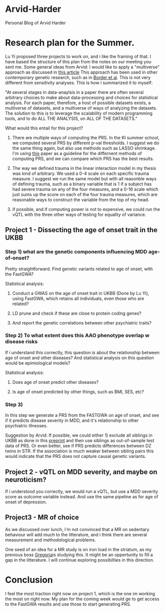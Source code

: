 # Arvid-Harder
Personal Blog of Arvid Harder



# Research plan for the Summer.
Lu Yi proposed three projects to work on, and i like the framing of that. I have based the structure of this plan from the notes
on our meeting you sent me.
Some general ideas from Arvid:
I would like to apply a "multiverse" approach as discussed in [this article](http://www.stat.columbia.edu/~gelman/research/published/multiverse_published.pdf)
This approach has been used in other contemporary genetic research, such as in [Border et al](https://ajp.psychiatryonline.org/doi/full/10.1176/appi.ajp.2018.18070881). This is not very different from sensitivity analyses. This is how i summarized it to myself:

"At several stages in data-anaylsis in a paper there are often several arbitrary choices to make about data-processing and choices for statistical analysis. For each paper, therefore, a host of possible datasets exists, a multiverse of datasets, and a multiverse of ways of analyzing the datasets. The solution to this is to leverage the scalability of modern programming tools, and to do ALL THE ANALYSIS, on ALL OF THE DATASETS."

What would this entail for this project?

1) There are multiple ways of computing the PRS. In the KI summer school, we computed several PRS by different p-val thresholds. I suggest we do the same thing again, but also use methods such as LASSO shrinkage. I'm using [this](https://www.biorxiv.org/content/10.1101/416545v1) paper as a guideline for the differnent methods of computing PRS, and we can compare which PRS has the best results.
2) The way we defined trauma in the linear interaction model in my thesis was kind of arbitrary. We used a 0-4 scale on each specific trauma measure. I suggest we run the same model but with all reasonble ways of defining trauma, such as a binary variable that is 1 if a subject has had severe trauma on any of the four measures, and a 0-16 scale which just sums up the score on each of the four trauma measures, which are reasonable ways to construct the variable from the top of my head.

3) if possible, and if computing power is not to expensive, we could run the vQTL with the three other ways of testing for equality of variance.


## Project 1 - Dissecting the age of onset trait in the UKBB

### Step 1)  what are the genetic components influencing MDD age-of-onset?
Pretty straightforward. Find genetic variants related to age of onset, with the FastGWA?

Statistical analysis:
1) Conduct a GWAS on the age of onset trait in UKBB (Done by Lu Yi), using FastGWA, which
retains all individuals, even those who are related?
2) LD prune and check if these are close to protein coding genes?

3) And report the genetic correlations between other psychiatric traits?

### Step 2) To what extent does this AAO phenotype overlap w disease risks
If i understand this correctly, this question is about the relationship between age of onset and other diseases?
And statistical analysis on this question would be epimiological models?

Statistical analysis:

1) Does age of onset predict other diseases?

2) Is age of onset predicted by other things, such as BMI, SES, etc?

### Step 3)
In this step we generate a PRS from the FASTGWA on age of onset, and see if it predicts disease severity in MDD, and 
it's relationship to other psychiatric illnesses.

Suggestion by Arvid: If possible, we could either 1) exclude all siblings in UKBB as done in this [preprint](https://www.biorxiv.org/content/10.1101/2020.03.04.976654v1) and then use siblings as out-of-sample test data
of PRS. Or even better, see if PRS predicts differences between DZ twins in STR. If the association is much weaker between sibling pairs this would indicate that
the PRS does not capture causal genetic variants. 

## Project 2 - vQTL on MDD severity, and maybe on neuroticism?

If i understood you correctly, we would run a vQTL, but use a MDD severity score as outcome variable instead. And use the same pipeline as for age of onset of depression.



## Project3 - MR of choice

As we discussed over lunch, i'm not convinced that a MR on sedentary behaviour will add much to the litterature, and i think there are several measurement and methodological problems.

One seed of an idea for a MR study is on iron load in the striatum, as my previous boss [Gregoria](https://ki-su-arc.se/about-us/faculty-and-staff/gregoria-kalpouzos/)is studying this. It might be an oppertunity to fill a gap in the litterature. 
I will continue exploring possibilties in this direction.


# Conclusion

I feel the most traction right now on project 1, which is the one im working the most on right now.
My plan for the coming week would ge to get access to the FastGWA results and use those to start generating PRS.




